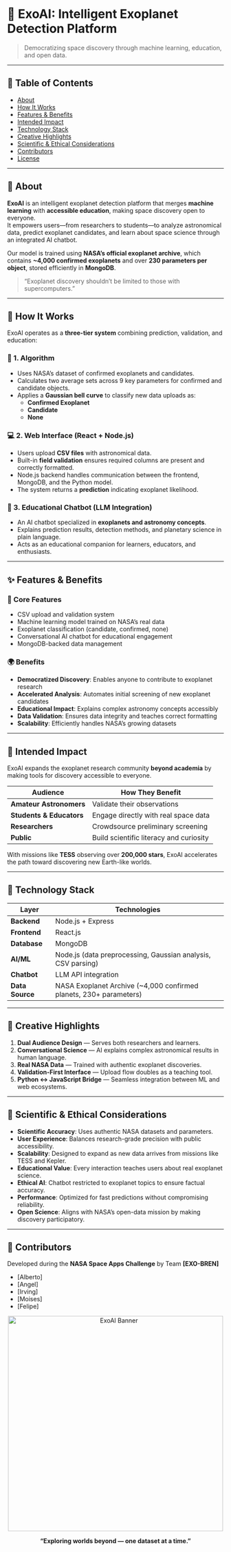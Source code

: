 # 🌌 ExoAI: Intelligent Exoplanet Detection Platform

> Democratizing space discovery through machine learning, education, and open data.

---

## 📖 Table of Contents
- [About](#about)
- [How It Works](#how-it-works)
- [Features & Benefits](#features--benefits)
- [Intended Impact](#intended-impact)
- [Technology Stack](#technology-stack)
- [Creative Highlights](#creative-highlights)
- [Scientific & Ethical Considerations](#scientific--ethical-considerations)
- [Contributors](#contributors)
- [License](#license)

---

## 🧠 About

**ExoAI** is an intelligent exoplanet detection platform that merges **machine learning** with **accessible education**, making space discovery open to everyone.  
It empowers users—from researchers to students—to analyze astronomical data, predict exoplanet candidates, and learn about space science through an integrated AI chatbot.

Our model is trained using **NASA’s official exoplanet archive**, which contains **~4,000 confirmed exoplanets** and over **230 parameters per object**, stored efficiently in **MongoDB**.

> “Exoplanet discovery shouldn’t be limited to those with supercomputers.”

---

## 🚀 How It Works

ExoAI operates as a **three-tier system** combining prediction, validation, and education:

### 🧩 1. Algorithm 
- Uses NASA’s dataset of confirmed exoplanets and candidates.  
- Calculates two average sets across 9 key parameters for confirmed and candidate objects.  
- Applies a **Gaussian bell curve** to classify new data uploads as:
  - **Confirmed Exoplanet**
  - **Candidate**
  - **None**

### 💻 2. Web Interface (React + Node.js)
- Users upload **CSV files** with astronomical data.  
- Built-in **field validation** ensures required columns are present and correctly formatted.  
- Node.js backend handles communication between the frontend, MongoDB, and the Python model.  
- The system returns a **prediction** indicating exoplanet likelihood.

### 🤖 3. Educational Chatbot (LLM Integration)
- An AI chatbot specialized in **exoplanets and astronomy concepts**.  
- Explains prediction results, detection methods, and planetary science in plain language.  
- Acts as an educational companion for learners, educators, and enthusiasts.

---

## ✨ Features & Benefits

### 🔭 Core Features
- CSV upload and validation system  
- Machine learning model trained on NASA’s real data  
- Exoplanet classification (candidate, confirmed, none)  
- Conversational AI chatbot for educational engagement  
- MongoDB-backed data management  

### 🌍 Benefits
- **Democratized Discovery**: Enables anyone to contribute to exoplanet research  
- **Accelerated Analysis**: Automates initial screening of new exoplanet candidates  
- **Educational Impact**: Explains complex astronomy concepts accessibly  
- **Data Validation**: Ensures data integrity and teaches correct formatting  
- **Scalability**: Efficiently handles NASA’s growing datasets  

---

## 🌠 Intended Impact

ExoAI expands the exoplanet research community **beyond academia** by making tools for discovery accessible to everyone.

| Audience | How They Benefit |
|-----------|------------------|
| **Amateur Astronomers** | Validate their observations |
| **Students & Educators** | Engage directly with real space data |
| **Researchers** | Crowdsource preliminary screening |
| **Public** | Build scientific literacy and curiosity |

With missions like **TESS** observing over **200,000 stars**, ExoAI accelerates the path toward discovering new Earth-like worlds.

---

## 🧰 Technology Stack

| Layer | Technologies |
|-------|---------------|
| **Backend** | Node.js + Express |
| **Frontend** | React.js |
| **Database** | MongoDB |
| **AI/ML** | Node.js (data preprocessing, Gaussian analysis, CSV parsing) |
| **Chatbot** | LLM API integration |
| **Data Source** | NASA Exoplanet Archive (~4,000 confirmed planets, 230+ parameters) |

---

## 🎨 Creative Highlights

1. **Dual Audience Design** — Serves both researchers and learners.  
2. **Conversational Science** — AI explains complex astronomical results in human language.  
3. **Real NASA Data** — Trained with authentic exoplanet discoveries.  
4. **Validation-First Interface** — Upload flow doubles as a teaching tool.  
5. **Python ↔ JavaScript Bridge** — Seamless integration between ML and web ecosystems.  

---

## 🧮 Scientific & Ethical Considerations

- **Scientific Accuracy**: Uses authentic NASA datasets and parameters.  
- **User Experience**: Balances research-grade precision with public accessibility.  
- **Scalability**: Designed to expand as new data arrives from missions like TESS and Kepler.  
- **Educational Value**: Every interaction teaches users about real exoplanet science.  
- **Ethical AI**: Chatbot restricted to exoplanet topics to ensure factual accuracy.  
- **Performance**: Optimized for fast predictions without compromising reliability.  
- **Open Science**: Aligns with NASA’s open-data mission by making discovery participatory.

---

## 👥 Contributors

Developed during the **NASA Space Apps Challenge** by Team **[EXO-BREN]**  
- [Alberto]  
- [Angel]  
- [Irving]  
- [Moises]  
- [Felipe]


<p align="center">
  <img src="assets/banner.png" width="500" alt="ExoAI Banner">
</p>

<p align="center">
  <b>“Exploring worlds beyond — one dataset at a time.”</b>
</p>

